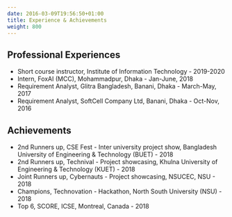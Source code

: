 ```yaml
---
date: 2016-03-09T19:56:50+01:00
title: Experience & Achievements
weight: 800
---
```


## Professional Experiences

- Short course instructor, Institute of Information Technology - 2019-2020
- Intern, FoxAI (MCC), Mohammadpur, Dhaka - Jan-June, 2018
- Requirement Analyst, Glitra Bangladesh, Banani, Dhaka - March-May, 2017
- Requirement Analyst, SoftCell Company Ltd, Banani, Dhaka - Oct-Nov, 2016

## Achievements

- 2nd Runners up, CSE Fest - Inter university project show, Bangladesh University of Engineering & Technology (BUET) - 2018
- 2nd Runners up, Technival - Project showcasing, Khulna University of Engineering & Technology (KUET) - 2018
- Joint Runners up, Cybernauts - Project showcasing, NSUCEC, NSU - 2018
- Champions, Technovation - Hackathon, North South University (NSU) - 2018
- Top 6, SCORE, ICSE, Montreal, Canada - 2018
